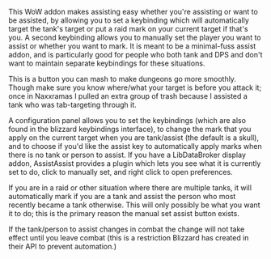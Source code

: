 This WoW addon makes assisting easy whether you're assisting or want to be assisted, by allowing you to set a keybinding which will automatically target the tank's target or put a raid mark on your current target if that's you.  A second keybinding allows you to manually set the player you want to assist or whether you want to mark.  It is meant to be a minimal-fuss assist addon, and is particularly good for people who both tank and DPS and don't want to maintain separate keybindings for these situations.

This is a button you can mash to make dungeons go more smoothly.  Though make sure you know where/what your target is before you attack it; once in Naxxramas I pulled an extra group of trash because I assisted a tank who was tab-targeting through it.

A configuration panel allows you to set the keybindings (which are also found in the blizzard keybindings interface), to change the mark that you apply on the current target when you are tank/assist (the default is a skull), and to choose if you'd like the assist key to automatically apply marks when there is no tank or person to assist.  If you have a LibDataBroker display addon, AssistAssist provides a plugin which lets you see what it is currently set to do, click to manually set, and right click to open preferences.

If you are in a raid or other situation where there are multiple tanks, it will automatically mark if you are a tank and assist the person who most recently became a tank otherwise.  This will only possibly be what you want it to do; this is the primary reason the manual set assist button exists.

If the tank/person to assist changes in combat the change will not take effect until you leave combat (this is a restriction Blizzard has created in their API to prevent automation.)
